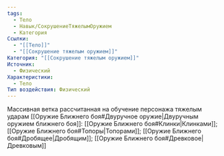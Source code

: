 ```yaml
---
tags:
  - Тело
  - Навык/СокрушениеТяжелымОружием
  - Категория
Ссылки:
  - "[[Тело]]"
  - "[[Сокрушение тяжелым оружием]]"
Категория: "[[Сокрушение тяжелым оружием]]"
Источник:
  - Физический
Характеристики:
  - Тело
Тип воздействия: Физический
---
```

Массивная ветка рассчитанная на обучение персонажа тяжелым ударам [[Оружие Ближнего боя#Двуручное оружие|Двуручным оружием ближнего боя]]: [[Оружие Ближнего боя#Клинки|Клинками]]; [[Оружие Ближнего боя#Топоры|Топорами]]; [[Оружие Ближнего боя#Дробящее|Дробящим]]; [[Оружие Ближнего боя#Древковое|Древковым]]